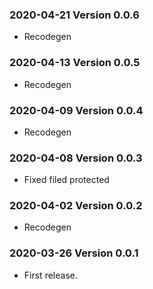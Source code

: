### 2020-04-21 Version 0.0.6
* Recodegen

### 2020-04-13 Version 0.0.5
* Recodegen

### 2020-04-09 Version 0.0.4
* Recodegen

### 2020-04-08 Version 0.0.3
* Fixed filed protected

### 2020-04-02 Version 0.0.2
* Recodegen

### 2020-03-26 Version 0.0.1
* First release.